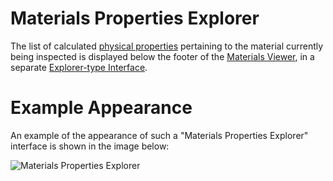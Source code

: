 # Materials Properties Explorer

The list of calculated [physical properties](../properties.md) pertaining to the material currently being inspected is displayed below the footer of the [Materials Viewer](viewer.md), in a separate [Explorer-type Interface](/entities-general/ui/explorer.md). 

# Example Appearance

An example of the appearance of such a "Materials Properties Explorer" interface is shown in the image below:

![Materials Properties Explorer](/images/materials-properties.png "Materials Properties Explorer")
